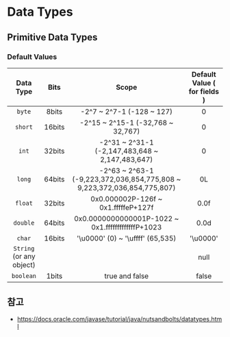 # Data Types

## Primitive Data Types
### Default Values

| Data Type | Bits | Scope | Default Value ( for fields ) |
|:---:|:---:|:---:|:---:|
| `byte` | 8bits | -2^7 ~ 2^7-1 (-128 ~ 127) | 0 |
| `short` | 16bits | -2^15 ~ 2^15-1 (-32,768 ~ 32,767) | 0 |
| `int` | 32bits | -2^31 ~ 2^31-1 (-2,147,483,648 ~ 2,147,483,647) | 0 |
| `long` | 64bits | -2^63 ~ 2^63-1 (-9,223,372,036,854,775,808 ~ 9,223,372,036,854,775,807) | 0L |
| `float` | 32bits | 0x0.000002P-126f ~ 0x1.fffffeP+127f | 0.0f |
| `double` | 64bits | 0x0.0000000000001P-1022 ~ 0x1.fffffffffffffP+1023 | 0.0d |
| `char` | 16bits | '\u0000' (0) ~ '\uffff' (65,535) | '\u0000' |
| `String` (or any object) |  |  | null |
| `boolean` | 1bits | true and false | false |

## 참고
* https://docs.oracle.com/javase/tutorial/java/nutsandbolts/datatypes.html
